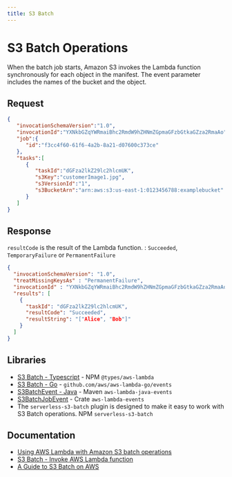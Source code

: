 ```yaml
---
title: S3 Batch
---
```


# S3 Batch Operations

When the batch job starts, Amazon S3 invokes the Lambda function synchronously for each object in the manifest. The event parameter includes the names of the bucket and the object.

## Request

```json title="Example Amazon S3 batch request event"
{
   "invocationSchemaVersion":"1.0",
   "invocationId":"YXNkbGZqYWRmaiBhc2RmdW9hZHNmZGpmaGFzbGtkaGZza2RmaAo",
   "job":{
      "id":"f3cc4f60-61f6-4a2b-8a21-d07600c373ce"
   },
   "tasks":[
      {
         "taskId":"dGFza2lkZ29lc2hlcmUK",
         "s3Key":"customerImage1.jpg",
         "s3VersionId":"1",
         "s3BucketArn":"arn:aws:s3:us-east-1:0123456788:examplebucket"
      }
   ]
}
```

## Response

`resultCode` is the result of the Lambda function.
: `Succeeded`, `TemporaryFailure` or `PermanentFailure`

```json title="Example Amazon S3 batch response"
{
  "invocationSchemaVersion": "1.0",
  "treatMissingKeysAs" : "PermanentFailure",
  "invocationId" : "YXNkbGZqYWRmaiBhc2RmdW9hZHNmZGpmaGFzbGtkaGZza2RmaAo",
  "results": [
    {
      "taskId": "dGFza2lkZ29lc2hlcmUK",
      "resultCode": "Succeeded",
      "resultString": "["Alice", "Bob"]"
    }
  ]
}
```

## Libraries

- [S3 Batch - Typescript](https://github.com/DefinitelyTyped/DefinitelyTyped/blob/master/types/aws-lambda/trigger/s3-batch.d.ts) - NPM `@types/aws-lambda`
- [S3 Batch - Go](https://github.com/aws/aws-lambda-go/blob/main/events/s3_batch_job.go) - `github.com/aws/aws-lambda-go/events`
- [S3BatchEvent - Java](https://github.com/aws/aws-lambda-java-libs/blob/master/aws-lambda-java-events/src/main/java/com/amazonaws/services/lambda/runtime/events/S3BatchEvent.java) - Maven `aws-lambda-java-events`
- [S3BatchJobEvent](https://github.com/LegNeato/aws-lambda-events/blob/master/aws_lambda_events/src/generated/s3_batch_job.rs) - Crate `aws-lambda-events`
- The `serverless-s3-batch` plugin is designed to make it easy to work with S3 Batch operations. NPM `serverless-s3-batch`

## Documentation

- [Using AWS Lambda with Amazon S3 batch operations](https://docs.aws.amazon.com/lambda/latest/dg/services-s3-batch.html)
- [S3 Batch - Invoke AWS Lambda function](https://docs.aws.amazon.com/AmazonS3/latest/userguide/batch-ops-invoke-lambda.html)
- [A Guide to S3 Batch on AWS](https://www.alexdebrie.com/posts/s3-batch/)
